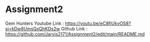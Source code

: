 # Assignment2
Gem Hunters
Youtube Link : https://youtu.be/eC8fjUkvOS8?si=kDw8UmsQxQhKDs2w
Github Link : https://github.com/Jarvis2171/Assignment2/edit/main/README.md
